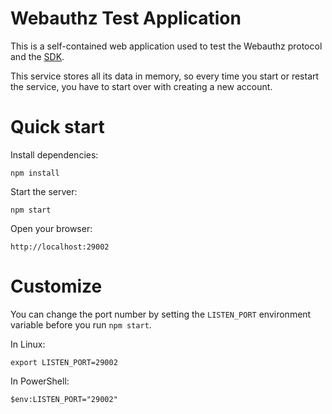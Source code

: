 Webauthz Test Application
=========================

This is a self-contained web application used to test the Webauthz
protocol and the [SDK](https://github.com/webauthz/sdk-app-core-node-js).

This service stores all its data in memory, so every time you start
or restart the service, you have to start over with creating a new
account.

# Quick start

Install dependencies:

```
npm install
```

Start the server:

```
npm start
```

Open your browser:

```
http://localhost:29002
```

# Customize

You can change the port number by setting the `LISTEN_PORT` environment
variable before you run `npm start`.

In Linux:

```
export LISTEN_PORT=29002
```

In PowerShell:

```
$env:LISTEN_PORT="29002"
```
